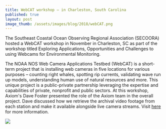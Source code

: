 ```yaml
---
title: WebCAT workshop – in Charleston, South Carolina
published: true
layout: post
image_thumb: /assets/images/blog/2018/webCAT.png
---
```


The Southeast Coastal Ocean Observing Regional Association (SECOORA) hosted a WebCAT workshop in November in Charleston, SC 
as part of the workshop titled Exploring Applications, Opportunities and Challenges to using Webcams for Environmental Monitoring. 

The NOAA NOS Web Camera Applications Testbed (WebCAT) is a short-term project that is installing web cameras in five locations 
for various purposes – counting right whales, spotting rip currents, validating wave run up models, 
understanding human use of natural resources and more. This unique project is a public-private partnership 
leveraging the expertise and capabilities of private, nonprofit and public sectors. At this workshop, Axiom's Dave Foster 
presented the role of the Axiom team in the overall project. Dave discussed how we retrieve the archival video footage from 
each station and make it available alongside live camera streams. Visit <a href="https://secoora.org/webcat/"> here </a> for more information.

<img src="/axiom-data-science.github.io/assets/images/blog/2018/webCAT.png" class="img-responsive center-block"/>

